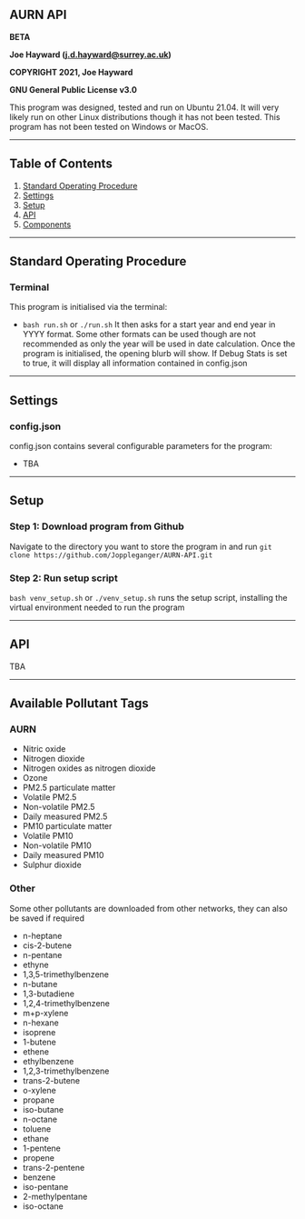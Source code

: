 AURN API
---

**BETA**

**Joe Hayward (j.d.hayward@surrey.ac.uk)**

**COPYRIGHT 2021, Joe Hayward**

**GNU General Public License v3.0**

This program was designed, tested and run on Ubuntu 21.04. It will very likely run on other Linux distributions though it has not been tested. This program has not been tested on Windows or MacOS.

---

## Table of Contents

1. [Standard Operating Procedure](#standard-operating-procedure)
2. [Settings](#settings)
3. [Setup](#setup)
4. [API](#api)
5. [Components](#components)

---

## Standard Operating Procedure

### Terminal

This program is initialised via the terminal:
- `bash run.sh` or `./run.sh` 
It then asks for a start year and end year in YYYY format. Some other formats can be used though are not recommended as only the year will be used in date calculation.
Once the program is initialised, the opening blurb will show. If Debug Stats is set to true, it will display all information contained in config.json

---

## Settings

### config.json

config.json contains several configurable parameters for the program:

- TBA

---

## Setup

### Step 1: Download program from Github

Navigate to the directory you want to store the program in and run `git clone https://github.com/Joppleganger/AURN-API.git`

### Step 2: Run setup script

`bash venv_setup.sh` or `./venv_setup.sh` runs the setup script, installing the virtual environment needed to run the program

---

## API

TBA

---

## Available Pollutant Tags

### AURN
- Nitric oxide
- Nitrogen dioxide
- Nitrogen oxides as nitrogen dioxide
- Ozone
- PM2.5 particulate matter
- Volatile PM2.5
- Non-volatile PM2.5
- Daily measured PM2.5
- PM10 particulate matter
- Volatile PM10
- Non-volatile PM10
- Daily measured PM10
- Sulphur dioxide

### Other
Some other pollutants are downloaded from other networks, they can also be saved if required
- n-heptane
- cis-2-butene
- n-pentane
- ethyne
- 1,3,5-trimethylbenzene
- n-butane
- 1,3-butadiene
- 1,2,4-trimethylbenzene
- m+p-xylene
- n-hexane
- isoprene
- 1-butene
- ethene
- ethylbenzene
- 1,2,3-trimethylbenzene
- trans-2-butene
- o-xylene
- propane
- iso-butane
- n-octane
- toluene
- ethane
- 1-pentene
- propene
- trans-2-pentene
- benzene
- iso-pentane
- 2-methylpentane
- iso-octane
